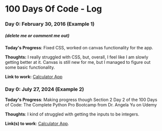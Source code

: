 # 100 Days Of Code - Log

### Day 0: February 30, 2016 (Example 1)
##### (delete me or comment me out)

**Today's Progress**: Fixed CSS, worked on canvas functionality for the app.

**Thoughts:** I really struggled with CSS, but, overall, I feel like I am slowly getting better at it. Canvas is still new for me, but I managed to figure out some basic functionality.

**Link to work:** [Calculator App](http://www.example.com)

### Day 0: July 27, 2024 (Example 2)

**Today's Progress**: Making progress though Section 2 Day 2 of the 100 Days of Code: The Complete Python Pro Bootcamp from Dr. Angela Yu on Udemy

**Thoughts**: I kind of struggled with getting the inputs to be integers.

**Link(s) to work**: [Calculator App](http://www.example.com).